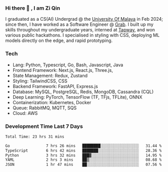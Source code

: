 <!-- <img height="180rem" width="100%" src="https://github.com/ziqinyeow/ziqinyeow/blob/main/header.png?raw=true" /> -->

### Hi there 👋 , I am Zi Qin
<!-- ![visitors](https://visitor-badge.glitch.me/badge?page_id=page.id) -->

I graduated as a CS(AI) Undergrad @ the [University Of Malaya](https://www.um.edu.my/) in Feb 2024; since then, I have worked as a Software Engineer @ [Grab](https://www.grab.com/my/). I built up my skills throughout my undergraduate years, interned at [Tapway](https://gotapway.com/), and won various public hackathons. I specialised in styling with CSS, deploying ML models directly on the edge, and rapid prototyping.

### Tech

- Lang: Python, Typescript, Go, Bash, Javascript, Java
- Frontend Framework: Next.js, React.js, Three.js,
- State Management: Redux, Zustand
- Styling: TailwindCSS, CSS
- Backend Framework: FastAPI, Express.js
- Database: MySQL, PostgreSQL, Redis, MongoDB, Cassandra (CQL)
- Deep Learning: PyTorch, TensorFlow (TF, TFjs, TFLite), ONNX
- Containerization: Kubernetes, Docker
- Queue: RabbitMQ, MQTT, SQS
- Cloud: AWS

### Development Time Last 7 Days
<!--START_SECTION:waka-->

```txt
Total Time: 23 hrs 31 mins

Go                7 hrs 26 mins   ████████░░░░░░░░░░░░░░░░░   31.44 %
TypeScript        6 hrs 42 mins   ███████░░░░░░░░░░░░░░░░░░   28.36 %
Python            3 hrs 32 mins   ███▓░░░░░░░░░░░░░░░░░░░░░   14.95 %
YAML              2 hrs 3 mins    ██▒░░░░░░░░░░░░░░░░░░░░░░   08.68 %
JSON              1 hr 47 mins    ██░░░░░░░░░░░░░░░░░░░░░░░   07.56 %
```

<!--END_SECTION:waka-->
